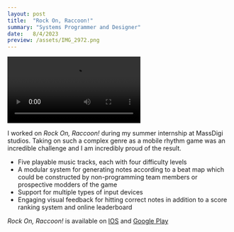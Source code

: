 ```yaml
---
layout: post
title:  "Rock On, Raccoon!"
summary: "Systems Programmer and Designer"
date:   8/4/2023
preview: /assets/IMG_2972.png
---
```


<video src="https://github.com/Noah-Bunis/noah-bunis.github.io/assets/141171556/c45703ae-393e-47f0-9eef-b778ff90e69c" controls="controls" style="max-width: 730px;">
</video>

I worked on *Rock On, Raccoon!* during my summer internship at MassDigi studios. Taking on such a complex genre as a mobile rhythm game was an incredible challenge and I am incredibly proud of the result.

- Five playable music tracks, each with four difficulty levels
- A modular system for generating notes according to a beat map which could be constructed by non-programming team members or prospective modders of the game
- Support for multiple types of input devices
- Engaging visual feedback for hitting correct notes in addition to a score ranking system and online leaderboard


*Rock On, Raccoon!* is available on [IOS](https://apps.apple.com/us/app/rock-on-raccoon/id6450372557) and [Google Play](https://play.google.com/store/apps/details?id=com.MassDiGI.TeamCottonCandy)
